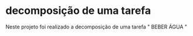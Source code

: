 # decomposição de uma tarefa
Neste projeto foi realizado a decomposição de uma tarefa " BEBER ÁGUA "
